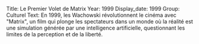 Title: Le Premier Volet de Matrix
Year: 1999
Display_date: 1999
Group: Culturel
Text: En 1999, les Wachowski révolutionnent le cinéma avec "Matrix", un film qui plonge les spectateurs dans un monde où la réalité est une simulation générée par une intelligence artificielle, questionnant les limites de la perception et de la liberté.